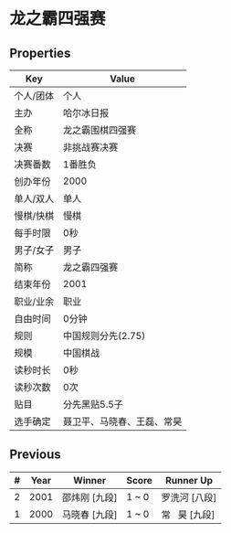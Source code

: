 # 龙之霸四强赛

## Properties

| Key | Value |
| --- | ----- |
| 个人/团体 | 个人 |
| 主办 | 哈尔冰日报 |
| 全称 | 龙之霸围棋四强赛 |
| 决赛 | 非挑战赛决赛 |
| 决赛番数 | 1番胜负 |
| 创办年份 | 2000 |
| 单人/双人 | 单人 |
| 慢棋/快棋 | 慢棋 |
| 每手时限 | 0秒 |
| 男子/女子 | 男子 |
| 简称 | 龙之霸四强赛 |
| 结束年份 | 2001 |
| 职业/业余 | 职业 |
| 自由时间 | 0分钟 |
| 规则 | 中国规则分先(2.75) |
| 规模 | 中国棋战 |
| 读秒时长 | 0秒 |
| 读秒次数 | 0次 |
| 贴目 | 分先黑贴5.5子 |
| 选手确定 | 聂卫平、马晓春、王磊、常昊 |

## Previous

| # | Year | Winner | Score | Runner Up |
| --- | --- | --- | --- | --- |
| 2 | 2001 | 邵炜刚 [九段] | 1 ~ 0 | 罗洗河 [八段] |
| 1 | 2000 | 马晓春 [九段] | 1 ~ 0 | 常   昊 [九段] |

